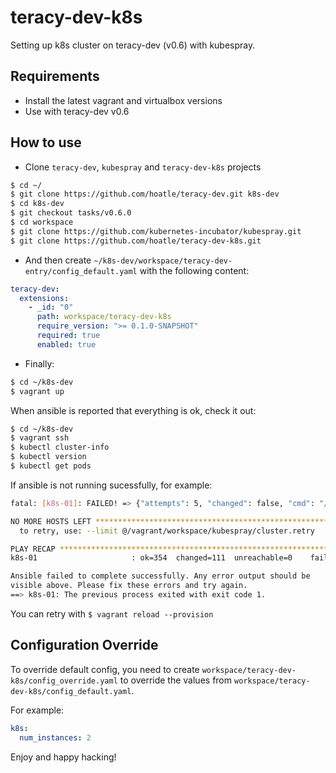 # teracy-dev-k8s

Setting up k8s cluster on teracy-dev (v0.6) with kubespray.


## Requirements

- Install the latest vagrant and virtualbox versions
- Use with teracy-dev v0.6

## How to use

- Clone `teracy-dev`, `kubespray` and `teracy-dev-k8s` projects

```bash
$ cd ~/
$ git clone https://github.com/hoatle/teracy-dev.git k8s-dev
$ cd k8s-dev
$ git checkout tasks/v0.6.0
$ cd workspace
$ git clone https://github.com/kubernetes-incubator/kubespray.git
$ git clone https://github.com/hoatle/teracy-dev-k8s.git
```


- And then create `~/k8s-dev/workspace/teracy-dev-entry/config_default.yaml` with the following content:

```yaml
teracy-dev:
  extensions:
    - _id: "0"
      path: workspace/teracy-dev-k8s
      require_version: ">= 0.1.0-SNAPSHOT"
      required: true
      enabled: true
```

- Finally:

```bash
$ cd ~/k8s-dev
$ vagrant up
```


When ansible is reported that everything is ok, check it out:

```bash
$ cd ~/k8s-dev
$ vagrant ssh
$ kubectl cluster-info
$ kubectl version
$ kubectl get pods
```

If ansible is not running sucessfully, for example:

```bash
fatal: [k8s-01]: FAILED! => {"attempts": 5, "changed": false, "cmd": "/usr/local/bin/kubectl get secrets -o custom-columns=name:{.metadata.name} --no-headers | grep -m1 default-token", "delta": "0:00:00.190677", "end": "2018-07-26 15:30:33.207118", "msg": "non-zero return code", "rc": 1, "start": "2018-07-26 15:30:33.016441", "stderr": "", "stderr_lines": [], "stdout": "", "stdout_lines": []}

NO MORE HOSTS LEFT *************************************************************
  to retry, use: --limit @/vagrant/workspace/kubespray/cluster.retry

PLAY RECAP *********************************************************************
k8s-01                     : ok=354  changed=111  unreachable=0    failed=1

Ansible failed to complete successfully. Any error output should be
visible above. Please fix these errors and try again.
==> k8s-01: The previous process exited with exit code 1.
```

You can retry with `$ vagrant reload --provision`


## Configuration Override

To override default config, you need to create `workspace/teracy-dev-k8s/config_override.yaml` to
override the values from `workspace/teracy-dev-k8s/config_default.yaml`.

For example:

```yaml
k8s:
  num_instances: 2
```


Enjoy and happy hacking!
